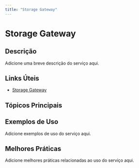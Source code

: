 ```yaml
---
title: "Storage Gateway"
---
```


# Storage Gateway

## Descrição

Adicione uma breve descrição do serviço aqui.

## Links Úteis

- [Storage Gateway](https://docs.aws.amazon.com/storagegateway/latest/userguide/WhatIsStorageGateway.html)

## Tópicos Principais



## Exemplos de Uso

Adicione exemplos de uso do serviço aqui.

## Melhores Práticas

Adicione melhores práticas relacionadas ao uso do serviço aqui.
